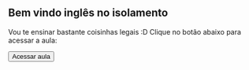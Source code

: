 ## Bem vindo inglês no isolamento

Vou te ensinar bastante coisinhas legais :D Clique no botão abaixo para acessar a aula:


<button name="button" href="window.location.href='https://join.skype.com/wJsAyM3wGktm'">Acessar aula</button>
